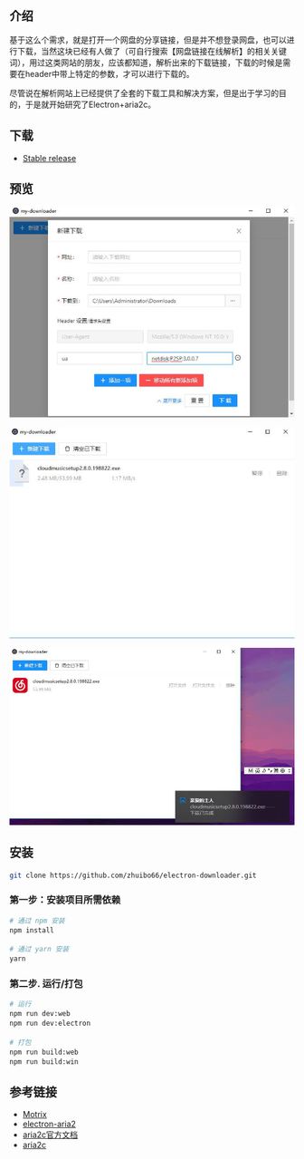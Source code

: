 ## 介绍

基于这么个需求，就是打开一个网盘的分享链接，但是并不想登录网盘，也可以进行下载，当然这块已经有人做了（可自行搜索【网盘链接在线解析】的相关关键词），用过这类网站的朋友，应该都知道，解析出来的下载链接，下载的时候是需要在header中带上特定的参数，才可以进行下载的。

尽管说在解析网站上已经提供了全套的下载工具和解决方案，但是出于学习的目的，于是就开始研究了Electron+aria2c。

## 下载

+ [Stable release](https://github.com/zhuibo66/electron-downloader/releases)

## 预览

![添加下载任务](https://github.com/zhuibo66/electron-downloader/raw/master/.Screenshots/addDownloadTask.jpg)

![下载任务进行中](https://github.com/zhuibo66/electron-downloader/raw/master/.Screenshots/downloading.jpg)

![下载任务已完成](https://github.com/zhuibo66/electron-downloader/raw/master/.Screenshots/downloaded.jpg)

## 安装

```bash
git clone https://github.com/zhuibo66/electron-downloader.git
```

### 第一步：安装项目所需依赖

```bash
# 通过 npm 安装
npm install

# 通过 yarn 安装
yarn
```
### 第二步. 运行/打包

```bash
# 运行
npm run dev:web
npm run dev:electron

# 打包
npm run build:web
npm run build:win
```

## 参考链接

* [Motrix](https://github.com/agalwood/Motrix)
* [electron-aria2](https://github.com/jack9966qk/electron-aria2)
* [aria2c官方文档](http://aria2.github.io/)
* [aria2c](https://aria2c.cn/)